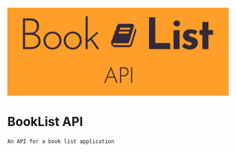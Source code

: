 ![Book List API Banner](/Banner_github.png)
# BookList API
    An API for a book list application 

 
